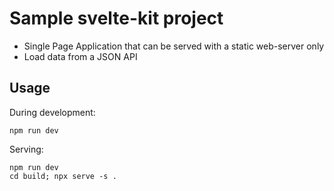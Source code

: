 # Sample svelte-kit project

- Single Page Application that can be served with a static web-server only
- Load data from a JSON API

## Usage

During development:

```
npm run dev
```

Serving:

```
npm run dev
cd build; npx serve -s .
```
